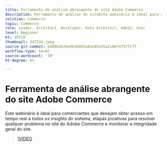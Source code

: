 ```yaml
---
title: Ferramenta de análise abrangente do site Adobe Commerce
description: Ferramenta de análise do siteEste webinário é ideal para comerciantes que desejam obter acesso em tempo real a todos os insights do sistema, etapas proativas para resolver problemas de site do Adobe Commerce e monitorar a integridade geral do site.
solution: Commerce
topic: Commerce
role: Leader, Architect, Developer, Data Architect, Admin, User
level: Beginner
kt: 10710
thumbnail: 347334.jpeg
source-git-commit: edd0bdb28a9b3d065a64a95af6a216b747577c77
workflow-type: tm+mt
source-wordcount: '74'
ht-degree: 0%

---
```


# Ferramenta de análise abrangente do site Adobe Commerce

Este webinário é ideal para comerciantes que desejam obter acesso em tempo real a todos os insights do sistema, etapas proativas para resolver qualquer problema no site do Adobe Commerce e monitorar a integridade geral do site.

>[!VIDEO](https://video.tv.adobe.com/v/347334/?quality=12&learn=on)
